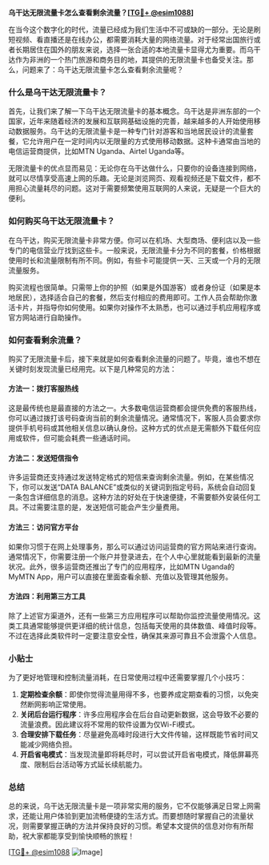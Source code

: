 **乌干达无限流量卡怎么查看剩余流量？[[TG💪+ @esim1088](https://t.me/s/esim1088)]**

在当今这个数字化的时代，流量已经成为我们生活中不可或缺的一部分。无论是刷短视频、看直播还是在线办公，都需要消耗大量的网络流量。对于经常出国旅行或者长期居住在国外的朋友来说，选择一张合适的本地流量卡显得尤为重要。而乌干达作为非洲的一个热门旅游和商务目的地，其提供的无限流量卡也备受关注。那么，问题来了：乌干达无限流量卡怎么查看剩余流量呢？

### 什么是乌干达无限流量卡？

首先，让我们来了解一下乌干达无限流量卡的基本概念。乌干达是非洲东部的一个国家，近年来随着经济的发展和互联网基础设施的完善，越来越多的人开始使用移动数据服务。乌干达的无限流量卡是一种专门针对游客和当地居民设计的流量套餐，它允许用户在一定时间内以无限量的方式使用移动数据。这种卡通常由当地的电信运营商提供，比如MTN Uganda、Airtel Uganda等。

无限流量卡的优点显而易见：无论你在乌干达做什么，只要你的设备连接到网络，就可以尽情享受高速上网的乐趣。无论是浏览网页、观看视频还是下载文件，都不用担心流量耗尽的问题。这对于需要频繁使用互联网的人来说，无疑是一个巨大的便利。

### 如何购买乌干达无限流量卡？

在乌干达，购买无限流量卡非常方便。你可以在机场、大型商场、便利店以及一些专门的电信营业厅找到这些卡。一般来说，无限流量卡分为不同的套餐，价格根据使用时长和流量限制有所不同。例如，有些卡可能提供一天、三天或一个月的无限流量服务。

购买流程也很简单。只需带上你的护照（如果是外国游客）或者身份证（如果是本地居民），选择适合自己的套餐，然后支付相应的费用即可。工作人员会帮助你激活卡片，并指导你如何使用。如果你对操作不太熟悉，也可以通过手机应用程序或官方网站进行自助操作。

### 如何查看剩余流量？

购买了无限流量卡后，接下来就是如何查看剩余流量的问题了。毕竟，谁也不想在关键时刻发现流量已经用完。以下是几种常见的方法：

#### 方法一：拨打客服热线

这是最传统也是最直接的方法之一。大多数电信运营商都会提供免费的客服热线，你可以通过拨打该号码查询当前的剩余流量情况。通常情况下，客服人员会要求你提供手机号码或其他相关信息以确认身份。这种方式的优点是无需额外下载任何应用或软件，但可能会耗费一些通话时间。

#### 方法二：发送短信指令

许多运营商还支持通过发送特定格式的短信来查询剩余流量。例如，在某些情况下，你可以发送“DATA BALANCE”或类似的关键词到指定号码，系统会自动回复一条包含详细信息的消息。这种方法的好处在于快速便捷，不需要额外安装任何工具。不过需要注意的是，发送短信可能会产生少量费用。

#### 方法三：访问官方平台

如果你习惯于在网上处理事务，那么可以通过访问运营商的官方网站来进行查询。通常情况下，你需要注册一个账户并登录进去，在个人中心里就能看到最新的流量状况。此外，很多运营商还推出了专门的应用程序，比如MTN Uganda的MyMTN App，用户可以直接在里面查看余额、充值以及管理其他服务。

#### 方法四：利用第三方工具

除了上述官方渠道外，还有一些第三方应用程序可以帮助你监控流量使用情况。这类工具通常能够提供更详细的统计信息，包括每天使用的具体数值、峰值时段等。不过在选择此类软件时一定要注意安全性，确保其来源可靠且不会泄露个人信息。

### 小贴士

为了更好地管理和控制流量消耗，在日常使用过程中还需要掌握几个小技巧：

1. **定期检查余额**：即使你觉得流量用得不多，也要养成定期查看的习惯，以免突然断网影响正常使用。
2. **关闭后台运行程序**：许多应用程序会在后台自动更新数据，这会导致不必要的流量浪费。因此建议将不常用的软件设置为仅Wi-Fi模式。
3. **合理安排下载任务**：尽量避免高峰时段进行大文件传输，这样既能节省时间又能减少网络负担。
4. **开启省电模式**：当发现流量即将耗尽时，可以尝试开启省电模式，降低屏幕亮度、限制后台活动等方式延长续航能力。

### 总结

总的来说，乌干达无限流量卡是一项非常实用的服务，它不仅能够满足日常上网需求，还能让用户体验到更加流畅便捷的生活方式。而要想随时掌握自己的流量状况，则需要掌握正确的方法并保持良好的习惯。希望本文提供的信息对你有所帮助，祝大家都能享受到愉快顺畅的旅程！

[[TG💪+ @esim1088](https://t.me/s/esim1088) ![Image](https://i.postimg.cc/4NQfJmqS/Snipaste-2025-05-13-00-14-12.png)]